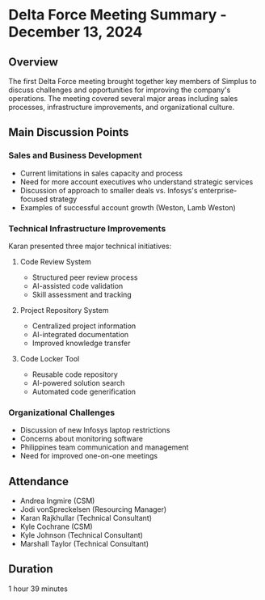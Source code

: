 # Delta Force Meeting Summary - December 13, 2024

## Overview
The first Delta Force meeting brought together key members of Simplus to discuss challenges and opportunities for improving the company's operations. The meeting covered several major areas including sales processes, infrastructure improvements, and organizational culture.

## Main Discussion Points

### Sales and Business Development
- Current limitations in sales capacity and process
- Need for more account executives who understand strategic services
- Discussion of approach to smaller deals vs. Infosys's enterprise-focused strategy
- Examples of successful account growth (Weston, Lamb Weston)

### Technical Infrastructure Improvements
Karan presented three major technical initiatives:
1. Code Review System
   - Structured peer review process
   - AI-assisted code validation
   - Skill assessment and tracking

2. Project Repository System
   - Centralized project information
   - AI-integrated documentation
   - Improved knowledge transfer

3. Code Locker Tool
   - Reusable code repository
   - AI-powered solution search
   - Automated code generification

### Organizational Challenges
- Discussion of new Infosys laptop restrictions
- Concerns about monitoring software
- Philippines team communication and management
- Need for improved one-on-one meetings

## Attendance
- Andrea Ingmire (CSM)
- Jodi vonSpreckelsen (Resourcing Manager)
- Karan Rajkhullar (Technical Consultant)
- Kyle Cochrane (CSM)
- Kyle Johnson (Technical Consultant)
- Marshall Taylor (Technical Consultant)

## Duration
1 hour 39 minutes 